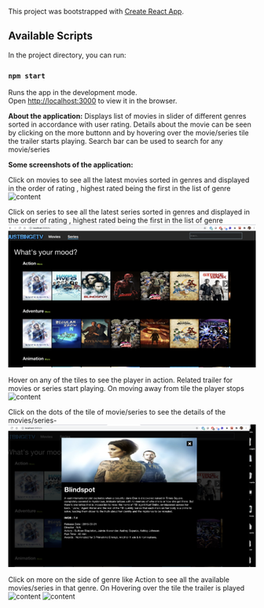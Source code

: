 This project was bootstrapped with [Create React App](https://github.com/facebook/create-react-app).

## Available Scripts

In the project directory, you can run:

### `npm start`

Runs the app in the development mode.<br />
Open [http://localhost:3000](http://localhost:3000) to view it in the browser.

<b>About the application:</b>
Displays list of movies in slider of different genres sorted in accordance with user rating. 
Details about the movie can be seen by clicking on the more buttonn and by hovering over the movie/series tile the trailer starts playing.
Search bar can be used to search for any movie/series


<b>Some screenshots of the application: </b>

Click on movies to see all the latest movies  sorted in genres and displayed in the order of rating , highest rated being the first in the list of genre
<img src="docs/movies.png" alt="content"/>

Click on series to see all the latest series  sorted in genres and displayed in the order of rating , highest rated being the first in the list of genre
<img src="docs/series.png" alt="content"/>

Hover on any of the tiles to see the player in action. Related trailer for movies or series start playing. On moving away from tile the player stops
<img src="docs/player.png" alt="content"/>

Click on the dots of the tile of movie/series to see the details of the movies/series-
<img src="docs/content.png" alt="content"/>

Click on more on the side of genre like Action to see all the available movies/series in that genre. On Hovering over the tile the trailer is played
<img src="docs/more.png" alt="content"/>
<img src="docs/morePlayer.png" alt="content"/>




